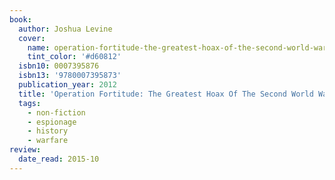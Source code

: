 ```yaml
---
book:
  author: Joshua Levine
  cover:
    name: operation-fortitude-the-greatest-hoax-of-the-second-world-war.jpg
    tint_color: '#d60812'
  isbn10: 0007395876
  isbn13: '9780007395873'
  publication_year: 2012
  title: 'Operation Fortitude: The Greatest Hoax Of The Second World War'
  tags:
    - non-fiction
    - espionage
    - history
    - warfare
review:
  date_read: 2015-10
---
```

